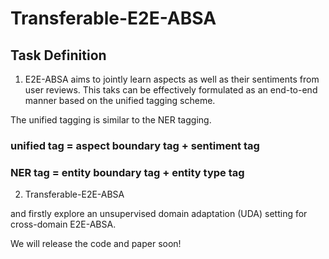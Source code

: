 # Transferable-E2E-ABSA

## Task Definition
1. E2E-ABSA aims to jointly learn aspects as well as their sentiments from user reviews. This taks can be effectively formulated as an end-to-end manner based on the unified tagging scheme.

The unified tagging is similar to the NER tagging.
### unified tag = aspect boundary tag + sentiment tag
### NER tag     = entity boundary tag + entity type tag



2. Transferable-E2E-ABSA 

and firstly explore an unsupervised domain adaptation (UDA) setting for cross-domain E2E-ABSA.


We will release the code and paper soon!
